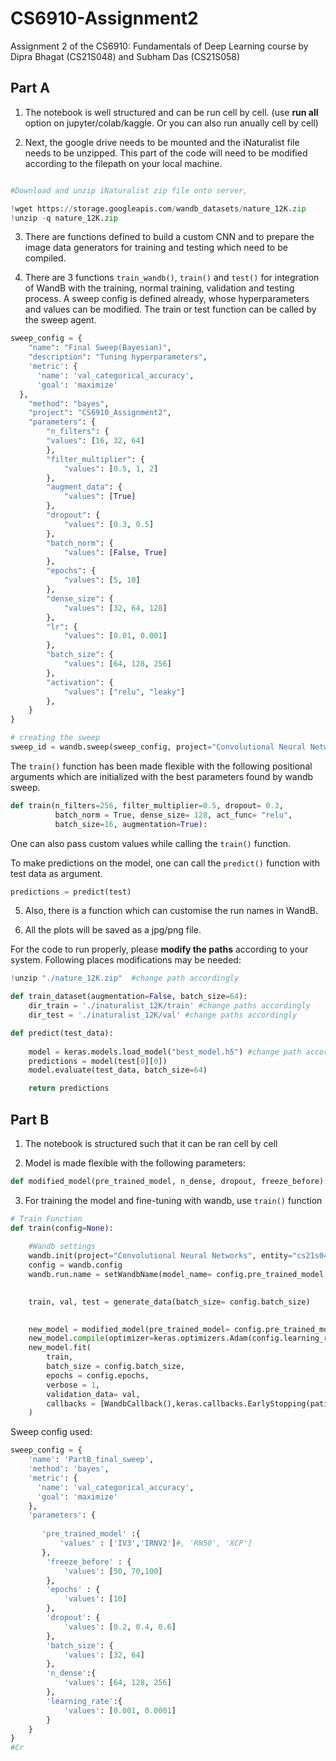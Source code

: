 # CS6910-Assignment2
Assignment 2 of the CS6910: Fundamentals of Deep Learning course by Dipra Bhagat (CS21S048) and Subham Das (CS21S058)

## Part A

1. The notebook is well structured and can be run cell by cell. (use **run all** option on jupyter/colab/kaggle. Or you can also run anually cell by cell)

2. Next, the google drive needs to be mounted and the iNaturalist file needs to be unzipped. This part of the code will need to be modified according to the filepath on your local machine.

```python

#Download and unzip iNaturalist zip file onto server,

!wget https://storage.googleapis.com/wandb_datasets/nature_12K.zip
!unzip -q nature_12K.zip

```
3. There are functions defined to build a custom CNN and to prepare the image data generators for training and testing which need to be compiled.

4. There are 3 functions ```train_wandb()```, ```train()``` and ```test()``` for integration of WandB with the training, normal training, validation and testing process.  A sweep config is defined already, whose hyperparameters and values can be modified. The train or test function can be called by the sweep agent.

```python
sweep_config = {
    "name": "Final Sweep(Bayesian)",
    "description": "Tuning hyperparameters",
    'metric': {
      'name': 'val_categorical_accuracy',
      'goal': 'maximize'
  },
    "method": "bayes",
    "project": "CS6910_Assignment2",
    "parameters": {
        "n_filters": {
        "values": [16, 32, 64]
        },
        "filter_multiplier": {
            "values": [0.5, 1, 2]
        },
        "augment_data": {
            "values": [True]
        },
        "dropout": {
            "values": [0.3, 0.5]
        },
        "batch_norm": {
            "values": [False, True]
        },
        "epochs": {
            "values": [5, 10]
        },
        "dense_size": {
            "values": [32, 64, 128]
        },
        "lr": {
            "values": [0.01, 0.001]
        },
        "batch_size": {
            "values": [64, 128, 256]
        },
        "activation": {
            "values": ["relu", "leaky"]
        },
    }
}

# creating the sweep
sweep_id = wandb.sweep(sweep_config, project="Convolutional Neural Networks", entity="cs21s048-cs21s058")
```

The ```train()``` function has been made flexible with the following positional arguments which are initialized with the best parameters found by wandb sweep.

```python
def train(n_filters=256, filter_multiplier=0.5, dropout= 0.3, 
          batch_norm = True, dense_size= 128, act_func= "relu", 
          batch_size=16, augmentation=True):
```

One can also pass custom values while calling the ```train()``` function.

To make predictions on the model, one can call the ```predict()``` function with test data as argument.

```python
predictions = predict(test)
```

5. Also, there is a function which can customise the run names in WandB.

7. All the plots will be saved as a jpg/png file.

For the code to run properly, please **modify the paths** according to your system. Following places modifications may be needed:

```python
!unzip "./nature_12K.zip"  #change path accordingly
```
```python
def train_dataset(augmentation=False, batch_size=64):
    dir_train = './inaturalist_12K/train' #change paths accordingly
    dir_test = './inaturalist_12K/val' #change paths accordingly

```
```python
def predict(test_data):
    
    model = keras.models.load_model("best_model.h5") #change path accordingly
    predictions = model(test[0][0])
    model.evaluate(test_data, batch_size=64)

    return predictions
```

## Part B

1. The notebook is structured such that it can be ran cell by cell

2. Model is made flexible with the following parameters:

```python
def modified_model(pre_trained_model, n_dense, dropout, freeze_before):
```

3. For training the model and fine-tuning with wandb, use `train()` function

```python
# Train Function
def train(config=None):
    
    #Wandb settings
    wandb.init(project="Convolutional Neural Networks", entity="cs21s048-cs21s058")
    config = wandb.config
    wandb.run.name = setWandbName(model_name= config.pre_trained_model, dropout=config.dropout, batch_size=config.batch_size, n_dense=config.n_dense)

    
    train, val, test = generate_data(batch_size= config.batch_size)
    

    new_model = modified_model(pre_trained_model= config.pre_trained_model, n_dense= config.n_dense, dropout= config.dropout, freeze_before= config.freeze_before)
    new_model.compile(optimizer=keras.optimizers.Adam(config.learning_rate), loss='categorical_crossentropy', metrics='categorical_accuracy')
    new_model.fit(
        train,
        batch_size = config.batch_size,
        epochs = config.epochs,
        verbose = 1,
        validation_data= val,
        callbacks = [WandbCallback(),keras.callbacks.EarlyStopping(patience=10, restore_best_weights=True)]
    )
```

Sweep config used:

```python
sweep_config = {
    'name': 'PartB_final_sweep',
    'method': 'bayes', 
    'metric': {
      'name': 'val_categorical_accuracy',
      'goal': 'maximize'   
    },
    'parameters': {
       
       'pre_trained_model' :{
           'values' : ['IV3','IRNV2']#, 'RN50', 'XCP']
       },
        'freeze_before' : {
            'values': [50, 70,100]
        },
        'epochs' : {
            'values': [10]
        },
        'dropout': {
            'values': [0.2, 0.4, 0.6]
        },     
        'batch_size': {
            'values': [32, 64]
        },
        'n_dense':{
            'values': [64, 128, 256]
        },
        'learning_rate':{
            'values': [0.001, 0.0001]
        }
    }
}
#Cr
```